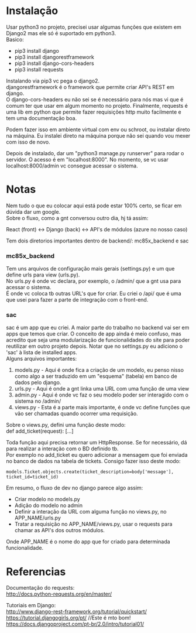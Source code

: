 # Instalação

Usar python3 no projeto, precisei usar algumas funções que existem em Django2 mas ele só é suportado em python3.  
Basico:  
  - pip3 install django
  - pip3 install djangorestframework
  - pip3 install django-cors-headers  
  - pip3 install requests

Instalando via pip3 vc pega o django2.  
djangorestframework é o framework que permite criar API's REST em django.  
O django-cors-headers eu não sei se é necessário para nós mas vi que é comum ter que usar em algum momento no projeto. 
Finalmente, requests é uma lib em python que permite fazer requisições http muito facilmente e tem uma documentação boa.

Podem fazer isso em ambiente virtual com env ou schroot, ou instalar direto na máquina. Eu instalei direto na máquina porque não sei quando vou mexer com isso de novo.  

Depois de instalado, dar um "python3 manage.py runserver" para rodar o servidor. O acesso é em "localhost:8000". No momento, se vc usar localhost:8000/admin vc consegue acessar o sistema.  

# Notas

Nem tudo o que eu colocar aqui está pode estar 100% certo, se ficar em dúvida dar um google.  
Sobre o fluxo, como a gnt conversou outro dia, hj tá assim:  

React (front) <-> Django (back) <-> API's de módulos (azure no nosso caso)

Tem dois diretorios importantes dentro de backend/: mc85x_backend e sac

### mc85x_backend
Tem uns arquivos de configuração mais gerais (settings.py) e um que define urls para view (urls.py).  
No urls.py é onde vc declara, por exemplo, o /admin/ que a gnt usa para acessar o sistema.  
É onde vc coloca tb outras URL's que for criar. Eu criei o /api/ que é uma que usei para fazer a parte de integração com o front-end.  

### sac
sac é um app que eu criei. A maior parte do trabalho no backend vai ser em apps que temos que criar. O conceito de app ainda é meio confuso, mas acredito que seja uma modularização de funcionalidades do site para poder reutilizar em outro projeto depois. Notar que no settings.py eu adiciono o 'sac' à lista de installed apps.  
Alguns arquivos importantes:
1. models.py - Aqui é onde fica a criação de um modelo, eu penso nisso como algo a ser traduzido em um "esquema" (tabela) em banco de dados pelo django.
2. urls.py - Aqui é onde a gnt linka uma URL com uma função de uma view  
3. admin.py - Aqui é onde vc faz o seu modelo poder ser interagido com o sistema no /admin/
4. views.py - Esta é a parte mais importante, é onde vc define funções que vão ser chamadas quando ocorrer uma requisição. 

Sobre o views.py, defini uma função deste modo:  
def add_ticket(request):
[...]

Toda função aqui precisa retornar um HttpResponse. Se for necessário, dá para realizar a interação com o BD definido tb.  
Por exemplo no add_ticket eu quero adicionar a mensagem que foi enviada no banco de dados na tabela de tickets. Consigo fazer isso deste modo:  
```
models.Ticket.objects.create(ticket_description=body['message'], ticket_id=ticket_id)
```

Em resumo, o fluxo de dev no django parece algo assim:
  - Criar modelo no models.py
  - Adição do modelo no admin
  - Definir a interação da URL com alguma função no views.py, no APP_NAME/urls.py
  - Tratar a requisição no APP_NAME/views.py, usar o requests para chamar as API's dos outros módulos.

Onde APP_NAME é o nome do app que for criado para determinada funcionalidade.  

# Referencias  
Documentação do requests:  
http://docs.python-requests.org/en/master/  

Tutoriais em Django:  
http://www.django-rest-framework.org/tutorial/quickstart/  
https://tutorial.djangogirls.org/pt/ //Este é mto bom!  
https://docs.djangoproject.com/pt-br/2.0/intro/tutorial01/  

